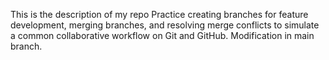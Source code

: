 ﻿This is the description of my repo
Practice creating branches for feature development, merging branches, and resolving merge conflicts to simulate a common collaborative workflow on Git and GitHub.
Modification in main branch.
